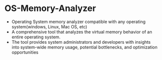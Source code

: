 # OS-Memory-Analyzer
- Operating System memory analyzer compatible with any operating system(windows, Linux, Mac OS, etc)
- A comprehensive tool that analyzes the virtual memory behavior of an entire operating system.
- The tool provides system administrators and developers with insights into system-wide memory usage, potential bottlenecks, and optimization opportunities
